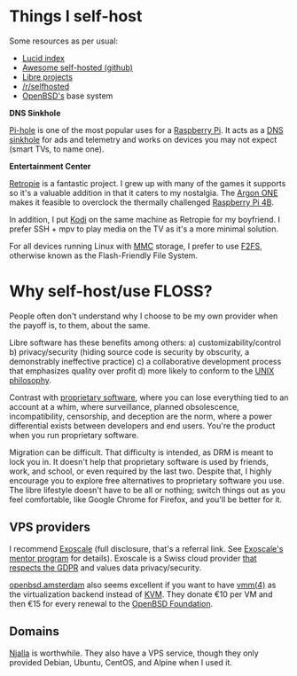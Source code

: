 # Things I self-host

Some resources as per usual:

- [Lucid index](https://lucidindex.com/)
- [Awesome self-hosted
  (github)](https://github.com/Kickball/awesome-selfhosted)
- [Libre projects](https://libreprojects.net/)
- [/r/selfhosted](https://old.reddit.com/r/selfhosted/)
- [OpenBSD's](https://www.openbsd.org) base system

**DNS Sinkhole**

[Pi-hole](https://github.com/pi-hole/pi-hole) is one of the most popular
uses for a [Raspberry
Pi](https://en.wikipedia.org/wiki/Raspberry_Pi). It acts as a [DNS
sinkhole](https://en.wikipedia.org/wiki/DNS_sinkhole "Domain Name System
sinkhole") for ads and telemetry and works on devices you may not expect
(smart TVs, to name one).

**Entertainment Center**

[Retropie](https://retropie.org.uk/) is a fantastic project. I grew up
with many of the games it supports so it's a valuable addition in that
it caters to my nostalgia. The [Argon
ONE](https://www.argon40.com/catalog/product/view/id/52/s/argon-one-raspberry-pi-4-case/category/4/)
makes it feasible to overclock the thermally challenged [Raspberry Pi
4B](https://www.raspberrypi.org/products/raspberry-pi-4-model-b/).

In addition, I put [Kodi](http://kodi.tv/) on the same machine as
Retropie for my boyfriend. I prefer SSH + mpv to play media on the TV as
it's a more minimal solution.

For all devices running Linux with
[MMC](https://en.wikipedia.org/wiki/MultiMediaCard "MultiMediaCard")
storage, I prefer to use [F2FS](https://en.wikipedia.org/wiki/F2fs),
otherwise known as the Flash-Friendly File System.

# Why self-host/use FLOSS?

People often don't understand why I choose to be my own provider when
the payoff is, to them, about the same.

Libre software has these benefits among others: a)
customizability/control b) privacy/security (hiding source code is
security by obscurity, a demonstrably ineffective practice) c)
a collaborative development process that emphasizes quality over profit
d) more likely to conform to the [UNIX
philosophy](https://en.wikipedia.org/wiki/UNIX_philosophy).

Contrast with [proprietary
software](https://www.gnu.org/proprietary/proprietary.en.html), where
you can lose everything tied to an account at a whim, where
surveillance, planned obsolescence, incompatibility, censorship, and
deception are the norm, where a power differential exists between
developers and end users. You're the product when you run proprietary
software.

Migration can be difficult. That difficulty is intended, as DRM is meant
to lock you in. It doesn't help that proprietary software is used by
friends, work, and school, or even required by the last two. Despite
that, I highly encourage you to explore free alternatives to proprietary
software you use. The libre lifestyle doesn't have to be all or nothing;
switch things out as you feel comfortable, like Google Chrome
for Firefox, and you'll be better for it.

## VPS providers

I recommend
[Exoscale](https://portal.exoscale.com/register?r=JEUcJnv6AIMe) (full
disclosure, that's a referral link. See [Exoscale's mentor
program](https://community.exoscale.com/documentation/platform/mentor-program/)
for details). Exoscale is a Swiss cloud provider [that respects the
GDPR](https://www.exoscale.com/compliance/ "General Data Protection
Regulation") and values data privacy/security.

[openbsd.amsterdam](https://openbsd.amsterdam/) also seems excellent if
you want to have [vmm(4)](https://man.openbsd.org/vmm.4) as the
virtualization backend instead of
[KVM](https://www.linux-kvm.org/page/Main_Page "Kernel-based Virtual
Machine"). They donate €10 per VM and then €15 for every renewal to the
[OpenBSD Foundation](https://www.openbsdfoundation.org/).

## Domains

[Njalla](https://njal.la/) is worthwhile. They also have a VPS service,
though they only provided Debian, Ubuntu, CentOS, and Alpine when I used
it.
